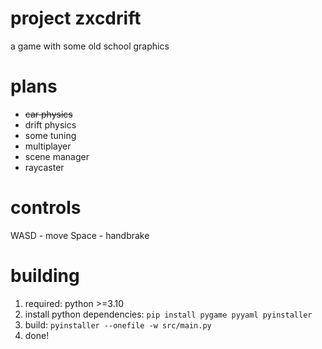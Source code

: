 # project zxcdrift
a game with some old school graphics

# plans
* ~~car physics~~
* drift physics
* some tuning
* multiplayer
* scene manager
* raycaster

# controls
WASD - move
Space - handbrake

# building
1. required: python >=3.10
2. install python dependencies: ```pip install pygame pyyaml pyinstaller```
3. build: ```pyinstaller --onefile -w src/main.py```
4. done!
